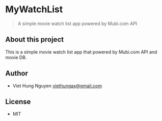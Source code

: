 # MyWatchList

> A simple movie watch list app powered by Mubi.com API

## About this project

This is a simple movie watch list app that powered by Mubi.com API and movie DB.

## Author

- Viet Hung Nguyen <viethungax@gmail.com>

## License

- MIT
